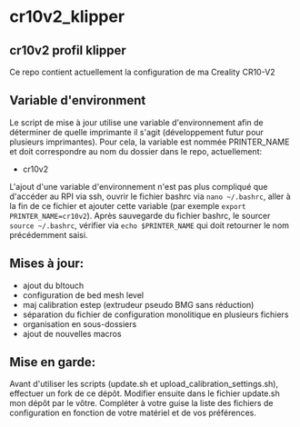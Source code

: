 # cr10v2_klipper
## cr10v2 profil klipper 
Ce repo contient actuellement la configuration de ma Creality CR10-V2

## Variable d'environment
Le script de mise à jour utilise une variable d'environnement afin de déterminer de quelle imprimante il s'agit (développement futur pour plusieurs imprimantes). Pour cela, la variable est nommée PRINTER_NAME et doit correspondre au nom du dossier dans le repo, actuellement:
- cr10v2

L'ajout d'une variable d'environnement n'est pas plus compliqué que d'accéder au RPI via ssh, ouvrir le fichier bashrc via `nano ~/.bashrc`, aller à la fin de ce fichier et ajouter cette variable (par exemple `export PRINTER_NAME=cr10v2`). Après sauvegarde du fichier bashrc, le sourcer `source ~/.bashrc`, vérifier via `echo $PRINTER_NAME` qui doit retourner le nom précédemment saisi.

## Mises à jour:
- ajout du bltouch
- configuration de bed mesh level
- maj calibration estep (extrudeur pseudo BMG sans réduction)
- séparation du fichier de configuration monolitique en plusieurs fichiers 
- organisation en sous-dossiers 
- ajout de nouvelles macros 

## Mise en garde:
Avant d'utiliser les scripts (update.sh et upload_calibration_settings.sh), effectuer un fork de ce dépôt.
Modifier ensuite dans le fichier update.sh mon dépôt par le vôtre.
Compléter à votre guise la liste des fichiers de configuration en fonction de votre matériel et de vos préférences.
